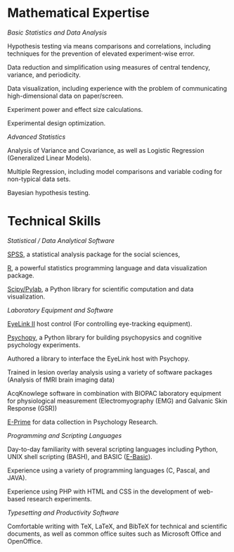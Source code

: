 Mathematical Expertise
======================

*Basic Statistics and Data Analysis*

Hypothesis testing via means comparisons and correlations, including
techniques for the prevention of elevated experiment-wise error.

Data reduction and simplification using measures of central tendency,
variance, and periodicity.

Data visualization, including experience with the problem of
communicating high-dimensional data on paper/screen.

Experiment power and effect size calculations.

Experimental design optimization.

*Advanced Statistics*

Analysis of Variance and Covariance, as well as Logistic Regression
(Generalized Linear Models).

Multiple Regression, including model comparisons and variable coding for
non-typical data sets.

Bayesian hypothesis testing.

Technical Skills
================

*Statistical / Data Analytical Software*

[SPSS](http://www.spss.com/), a statistical analysis package for the
social sciences,

[R](http://www.r-project.org/), a powerful statistics programming
language and data visualization package.

[Scipy/Pylab](http://www.scipy.org/), a Python library for scientific
computation and data visualization.

*Laboratory Equipment and Software*

[EyeLink II](www.sr-research.com) host control (For controlling
eye-tracking equipment).

[Psychopy](http://www.psychopy.org/), a Python library for building
psychopysics and cognitive psychology experiments.

Authored a library to interface the EyeLink host with Psychopy.

Trained in lesion overlay analysis using a variety of software packages
(Analysis of fMRI brain imaging data)

AcqKnowlege software in combination with BIOPAC laboratory equipment for
physiological measurement (Electromyography (EMG) and Galvanic Skin
Response (GSR))

[E-Prime](http://www.pstnet.com/products/e-prime/) for data collection
in Psychology Research.

*Programming and Scripting Languages*

Day-to-day familiarity with several scripting languages including
Python, UNIX shell scripting (BASH), and BASIC
([E-Basic](http://www.pstnet.com/products/e-prime/)).

Experience using a variety of programming languages (C, Pascal, and
JAVA).

Experience using PHP with HTML and CSS in the development of web-based
research experiments.

*Typesetting and Productivity Software*

Comfortable writing with TeX, LaTeX, and BibTeX for technical and
scientific documents, as well as common office suites such as Microsoft
Office and OpenOffice.

